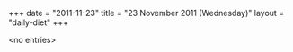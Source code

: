 +++
date = "2011-11-23"
title = "23 November 2011 (Wednesday)"
layout = "daily-diet"
+++


\<no entries\>

